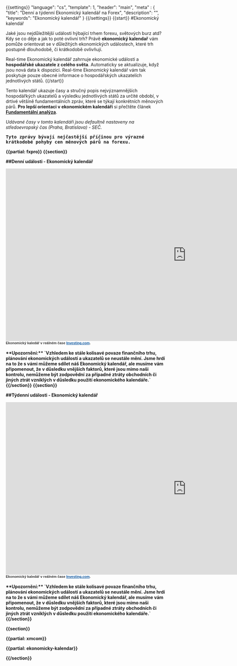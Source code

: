 {{settings}}
  "language": "cs",
  "template": 1,
  "header": "main",
  "meta" : {
    "title": "Denní a týdenní Ekonomický kalendář na Forex",
    "description": "",
    "keywords": "Ekonomický kalendář"
  }
{{/settings}}
{{start}}
#Ekonomický kalendář

Jaké jsou nejdůležitější události hýbající trhem forexu, světových burz atd? Kdy se co děje a jak to poté ovlivní trh? Právě **ekonomický kalendař** vám pomůže orientovat se v důležitých ekonomických událostech, které trh postupně dlouhodobě, či krátkodobě ovlivňují.

Real-time Ekonomický kalendář zahrnuje ekonomické události a **hospodářské ukazatele z celého světa**. Automaticky se aktualizuje, když jsou nová data k dispozici. Real-time Ekonomický kalendář vám tak poskytuje pouze obecné informace o hospodářských ukazatelích jednotlivých států.
{{/start}}

Tento kalendář ukazuje časy a stručný popis nejvýznamnějších hospodářkých ukazatelů a výsledku jednotlivých států za určité období, v drtivé většíně fundamentálních zpráv, které se týkají konkrétních měnových párů. **Pro lepší orientaci v ekonomickém kalendáři** si přečtěte článek [**Fundamentální analýza**](http://www.forexsrovnavac.cz/fundamentalni-analyza).

*Udávané časy v tomto kalendáři jsou defaultně nastaveny na středoevropský čas (Praha, Bratislava)  - SEČ.*

<b><big>`Tyto zprávy bývají nejčastější příčinou pro výrazné krátkodobé pohyby cen měnových párů na forexu.`<b></big>

{{partial: fxpro}}
{{section}}


##Denní události - Ekonomický kalendář



<iframe src="http://ec.forexprostools.com?ecoDayBackground=%231e2ed6&innerBorderColor=%231333d1&borderColor=%233159bd&columns=exc_flags,exc_currency,exc_importance,exc_actual,exc_forecast,exc_previous&features=datepicker,timezone&countries=25,32,6,37,72,22,17,39,14,10,35,43,56,36,110,11,26,12,4,5&calType=day&timeZone=57&lang=1" width="1140" height="545" frameborder="0" allowtransparency="true" marginwidth="0" marginheight="0"></iframe><div class="poweredBy" style="font-family: Arial, Helvetica, sans-serif;"><span style="font-size: 11px;color: #333333;text-decoration: none;">Ekonomický kaledář v reálném čase <a href="http://www.investing.com/" rel="nofollow" target="_blank" style="font-size: 11px;color: #06529D; font-weight: bold;" class="underline_link">Investing.com</a>.</span></div>



<br>
**Upozornění:** `Vzhledem ke stále kolísavé povaze finančního trhu, plánování ekonomických událostí a ukazatelů se neustále mění. Jsme hrdí na to že s vámi můžeme sdílet náš Ekonomický kalendář, ale musíme vám připomenout, že v důsledku vnějších faktorů, které jsou mimo naši kontrolu, nemůžeme být zodpovědní za případné ztráty obchodních či jiných ztrát vzniklých v důsledku použití ekonomického kalendáře.`
<br>
{{/section}}
{{section}}

##Týdenní události - Ekonomický kalendář

<iframe src="http://ec.forexprostools.com?ecoDayBackground=%231e2ed6&innerBorderColor=%231333d1&borderColor=%233159bd&columns=exc_flags,exc_currency,exc_importance,exc_actual,exc_forecast,exc_previous&features=datepicker,timezone&countries=25,32,6,37,72,22,17,39,14,10,35,43,56,36,110,11,26,12,4,5&calType=week&timeZone=57&lang=1" width="1140" height="545" frameborder="0" allowtransparency="true" marginwidth="0" marginheight="0"></iframe><div class="poweredBy" style="font-family: Arial, Helvetica, sans-serif;"><span style="font-size: 11px;color: #333333;text-decoration: none;">Ekonomický kaledář v reálném čase <a href="http://www.investing.com/" rel="nofollow" target="_blank" style="font-size: 11px;color: #06529D; font-weight: bold;" class="underline_link">Investing.com</a>.</span></div>

<br>
**Upozornění:** `Vzhledem ke stále kolísavé povaze finančního trhu, plánování ekonomických událostí a ukazatelů se neustále mění. Jsme hrdí na to že s vámi můžeme sdílet náš Ekonomický kalendář, ale musíme vám připomenout, že v důsledku vnějších faktorů, které jsou mimo naši kontrolu, nemůžeme být zodpovědní za případné ztráty obchodních či jiných ztrát vzniklých v důsledku použití ekonomického kalendáře.`
<br>
{{/section}}

{{section}}

{{partial: xmcom}}

{{partial: ekonomicky-kalendar}}

{{/section}}


